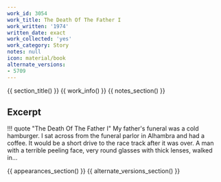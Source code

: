 ```yaml
---
work_id: 3054
work_title: The Death Of The Father I
work_written: '1974'
written_date: exact
work_collected: 'yes'
work_category: Story
notes: null
icon: material/book
alternate_versions:
- 5709
---
```


{{ section_title() }}
{{ work_info() }}
{{ notes_section() }}
## Excerpt
!!! quote "The Death Of The Father I"
    My father's funeral was a cold hamburger. I sat across from the funeral parlor in Alhambra and had a coffee. It would be a short drive to the race track after it was over. A man with a terrible peeling face, very round glasses with thick lenses, walked in...

{{ appearances_section() }}
{{ alternate_versions_section() }}